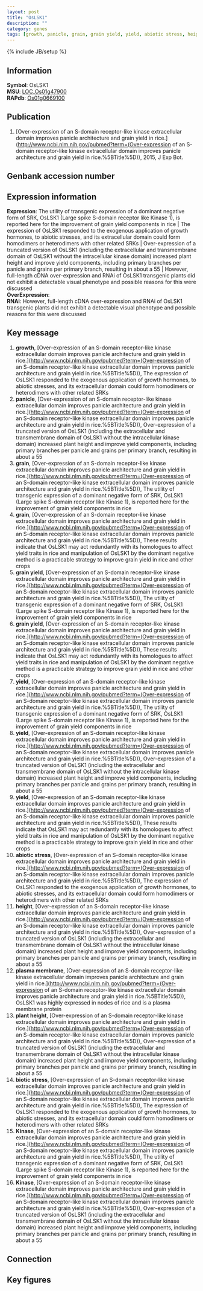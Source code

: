 ```yaml
---
layout: post
title: "OsLSK1"
description: ""
category: genes
tags: [growth, panicle, grain, grain yield, yield, abiotic stress, height, plasma membrane, plant height, biotic stress, Kinase, Gene]
---
```

{% include JB/setup %}

## Information
__Symbol__: OsLSK1  
__MSU__: [LOC_Os01g47900](http://rice.plantbiology.msu.edu/cgi-bin/ORF_infopage.cgi?orf=LOC_Os01g47900)  
__RAPdb__: [Os01g0669100](http://rapdb.dna.affrc.go.jp/viewer/gbrowse_details/irgsp1?name=Os01g0669100)  

## Publication
1. [Over-expression of an S-domain receptor-like kinase extracellular domain improves panicle architecture and grain yield in rice.](http://www.ncbi.nlm.nih.gov/pubmed?term=(Over-expression of an S-domain receptor-like kinase extracellular domain improves panicle architecture and grain yield in rice.%5BTitle%5D)), 2015, J Exp Bot.

## Genbank accession number

## Expression information
__Expression__: The utility of transgenic expression of a dominant negative form of SRK, OsLSK1 (Large spike S-domain receptor like Kinase 1), is reported here for the improvement of grain yield components in rice |  The expression of OsLSK1 responded to the exogenous application of growth hormones, to abiotic stresses, and its extracellular domain could form homodimers or heterodimers with other related SRKs |  Over-expression of a truncated version of OsLSK1 (including the extracellular and transmembrane domain of OsLSK1 without the intracellular kinase domain) increased plant height and improve yield components, including primary branches per panicle and grains per primary branch, resulting in about a 55 |  However, full-length cDNA over-expression and RNAi of OsLSK1 transgenic plants did not exhibit a detectable visual phenotype and possible reasons for this were discussed  
__OverExpression__:  
__RNAi__: However, full-length cDNA over-expression and RNAi of OsLSK1 transgenic plants did not exhibit a detectable visual phenotype and possible reasons for this were discussed  

## Key message
1. __growth__, [Over-expression of an S-domain receptor-like kinase extracellular domain improves panicle architecture and grain yield in rice.](http://www.ncbi.nlm.nih.gov/pubmed?term=(Over-expression of an S-domain receptor-like kinase extracellular domain improves panicle architecture and grain yield in rice.%5BTitle%5D)),  The expression of OsLSK1 responded to the exogenous application of growth hormones, to abiotic stresses, and its extracellular domain could form homodimers or heterodimers with other related SRKs
2. __panicle__, [Over-expression of an S-domain receptor-like kinase extracellular domain improves panicle architecture and grain yield in rice.](http://www.ncbi.nlm.nih.gov/pubmed?term=(Over-expression of an S-domain receptor-like kinase extracellular domain improves panicle architecture and grain yield in rice.%5BTitle%5D)),  Over-expression of a truncated version of OsLSK1 (including the extracellular and transmembrane domain of OsLSK1 without the intracellular kinase domain) increased plant height and improve yield components, including primary branches per panicle and grains per primary branch, resulting in about a 55
3. __grain__, [Over-expression of an S-domain receptor-like kinase extracellular domain improves panicle architecture and grain yield in rice.](http://www.ncbi.nlm.nih.gov/pubmed?term=(Over-expression of an S-domain receptor-like kinase extracellular domain improves panicle architecture and grain yield in rice.%5BTitle%5D)),  The utility of transgenic expression of a dominant negative form of SRK, OsLSK1 (Large spike S-domain receptor like Kinase 1), is reported here for the improvement of grain yield components in rice
4. __grain__, [Over-expression of an S-domain receptor-like kinase extracellular domain improves panicle architecture and grain yield in rice.](http://www.ncbi.nlm.nih.gov/pubmed?term=(Over-expression of an S-domain receptor-like kinase extracellular domain improves panicle architecture and grain yield in rice.%5BTitle%5D)),  These results indicate that OsLSK1 may act redundantly with its homologues to affect yield traits in rice and manipulation of OsLSK1 by the dominant negative method is a practicable strategy to improve grain yield in rice and other crops
5. __grain yield__, [Over-expression of an S-domain receptor-like kinase extracellular domain improves panicle architecture and grain yield in rice.](http://www.ncbi.nlm.nih.gov/pubmed?term=(Over-expression of an S-domain receptor-like kinase extracellular domain improves panicle architecture and grain yield in rice.%5BTitle%5D)),  The utility of transgenic expression of a dominant negative form of SRK, OsLSK1 (Large spike S-domain receptor like Kinase 1), is reported here for the improvement of grain yield components in rice
6. __grain yield__, [Over-expression of an S-domain receptor-like kinase extracellular domain improves panicle architecture and grain yield in rice.](http://www.ncbi.nlm.nih.gov/pubmed?term=(Over-expression of an S-domain receptor-like kinase extracellular domain improves panicle architecture and grain yield in rice.%5BTitle%5D)),  These results indicate that OsLSK1 may act redundantly with its homologues to affect yield traits in rice and manipulation of OsLSK1 by the dominant negative method is a practicable strategy to improve grain yield in rice and other crops
7. __yield__, [Over-expression of an S-domain receptor-like kinase extracellular domain improves panicle architecture and grain yield in rice.](http://www.ncbi.nlm.nih.gov/pubmed?term=(Over-expression of an S-domain receptor-like kinase extracellular domain improves panicle architecture and grain yield in rice.%5BTitle%5D)),  The utility of transgenic expression of a dominant negative form of SRK, OsLSK1 (Large spike S-domain receptor like Kinase 1), is reported here for the improvement of grain yield components in rice
8. __yield__, [Over-expression of an S-domain receptor-like kinase extracellular domain improves panicle architecture and grain yield in rice.](http://www.ncbi.nlm.nih.gov/pubmed?term=(Over-expression of an S-domain receptor-like kinase extracellular domain improves panicle architecture and grain yield in rice.%5BTitle%5D)),  Over-expression of a truncated version of OsLSK1 (including the extracellular and transmembrane domain of OsLSK1 without the intracellular kinase domain) increased plant height and improve yield components, including primary branches per panicle and grains per primary branch, resulting in about a 55
9. __yield__, [Over-expression of an S-domain receptor-like kinase extracellular domain improves panicle architecture and grain yield in rice.](http://www.ncbi.nlm.nih.gov/pubmed?term=(Over-expression of an S-domain receptor-like kinase extracellular domain improves panicle architecture and grain yield in rice.%5BTitle%5D)),  These results indicate that OsLSK1 may act redundantly with its homologues to affect yield traits in rice and manipulation of OsLSK1 by the dominant negative method is a practicable strategy to improve grain yield in rice and other crops
10. __abiotic stress__, [Over-expression of an S-domain receptor-like kinase extracellular domain improves panicle architecture and grain yield in rice.](http://www.ncbi.nlm.nih.gov/pubmed?term=(Over-expression of an S-domain receptor-like kinase extracellular domain improves panicle architecture and grain yield in rice.%5BTitle%5D)),  The expression of OsLSK1 responded to the exogenous application of growth hormones, to abiotic stresses, and its extracellular domain could form homodimers or heterodimers with other related SRKs
11. __height__, [Over-expression of an S-domain receptor-like kinase extracellular domain improves panicle architecture and grain yield in rice.](http://www.ncbi.nlm.nih.gov/pubmed?term=(Over-expression of an S-domain receptor-like kinase extracellular domain improves panicle architecture and grain yield in rice.%5BTitle%5D)),  Over-expression of a truncated version of OsLSK1 (including the extracellular and transmembrane domain of OsLSK1 without the intracellular kinase domain) increased plant height and improve yield components, including primary branches per panicle and grains per primary branch, resulting in about a 55
12. __plasma membrane__, [Over-expression of an S-domain receptor-like kinase extracellular domain improves panicle architecture and grain yield in rice.](http://www.ncbi.nlm.nih.gov/pubmed?term=(Over-expression of an S-domain receptor-like kinase extracellular domain improves panicle architecture and grain yield in rice.%5BTitle%5D)),  OsLSK1 was highly expressed in nodes of rice and is a plasma membrane protein
13. __plant height__, [Over-expression of an S-domain receptor-like kinase extracellular domain improves panicle architecture and grain yield in rice.](http://www.ncbi.nlm.nih.gov/pubmed?term=(Over-expression of an S-domain receptor-like kinase extracellular domain improves panicle architecture and grain yield in rice.%5BTitle%5D)),  Over-expression of a truncated version of OsLSK1 (including the extracellular and transmembrane domain of OsLSK1 without the intracellular kinase domain) increased plant height and improve yield components, including primary branches per panicle and grains per primary branch, resulting in about a 55
14. __biotic stress__, [Over-expression of an S-domain receptor-like kinase extracellular domain improves panicle architecture and grain yield in rice.](http://www.ncbi.nlm.nih.gov/pubmed?term=(Over-expression of an S-domain receptor-like kinase extracellular domain improves panicle architecture and grain yield in rice.%5BTitle%5D)),  The expression of OsLSK1 responded to the exogenous application of growth hormones, to abiotic stresses, and its extracellular domain could form homodimers or heterodimers with other related SRKs
15. __Kinase__, [Over-expression of an S-domain receptor-like kinase extracellular domain improves panicle architecture and grain yield in rice.](http://www.ncbi.nlm.nih.gov/pubmed?term=(Over-expression of an S-domain receptor-like kinase extracellular domain improves panicle architecture and grain yield in rice.%5BTitle%5D)),  The utility of transgenic expression of a dominant negative form of SRK, OsLSK1 (Large spike S-domain receptor like Kinase 1), is reported here for the improvement of grain yield components in rice
16. __Kinase__, [Over-expression of an S-domain receptor-like kinase extracellular domain improves panicle architecture and grain yield in rice.](http://www.ncbi.nlm.nih.gov/pubmed?term=(Over-expression of an S-domain receptor-like kinase extracellular domain improves panicle architecture and grain yield in rice.%5BTitle%5D)),  Over-expression of a truncated version of OsLSK1 (including the extracellular and transmembrane domain of OsLSK1 without the intracellular kinase domain) increased plant height and improve yield components, including primary branches per panicle and grains per primary branch, resulting in about a 55

## Connection

## Key figures


